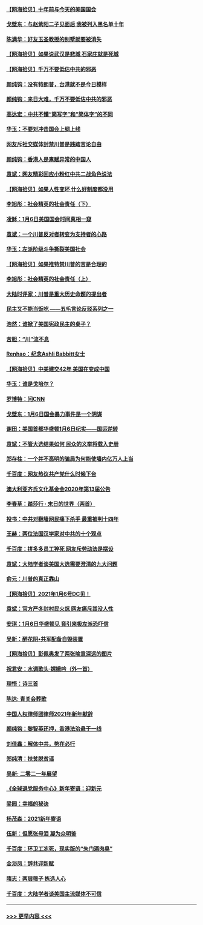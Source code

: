 #### [【网海拾贝】十年前与今天的美国国会](../pages/nsc993/n12696993.md?t=01200701) 
#### [戈壁东：与赵紫阳二子见面后 我被列入黑名单十年](../pages/nsc993/n12696215.md?t=01200701) 
#### [陈满华：好友玉圣教授的别墅就要被消失](../pages/nsc993/n12695411.md?t=01200701) 
#### [【网海拾贝】如果说武汉是悲城 石家庄就是死城](../pages/nsc993/n12694589.md?t=01200701) 
#### [【网海拾贝】千万不要低估中共的邪恶](../pages/nsc993/n12692771.md?t=01200701) 
#### [颜纯钩：没有特朗普，台港就不是今日模样](../pages/nsc993/n12692678.md?t=01200701) 
#### [颜纯钩：来日大难，千万不要低估中共的邪恶](../pages/nsc993/n12692080.md?t=01200701) 
#### [高达宏：中共不懂“简写字”和“简体字”的不同](../pages/nsc993/n12692068.md?t=01200701) 
#### [华玉：不要对冲击国会上纲上线](../pages/nsc993/n12689948.md?t=01200701) 
#### [网友斥社交媒体封禁川普是践踏言论自由](../pages/nsc993/n12687482.md?t=01200701) 
#### [颜纯钩：香港人是禀赋异常的中国人](../pages/nsc993/n12685142.md?t=01200701) 
#### [袁斌：网友精彩回应小粉红中共二战角色说法](../pages/nsc993/n12684994.md?t=01200701) 
#### [【网海拾贝】如果人性变坏 什么好制度都没用](../pages/nsc993/n12683000.md?t=01200701) 
#### [李旭彤：社会精英的社会责任（下）](../pages/nsc993/n12680604.md?t=01200701) 
#### [凌稣：1月6日美国国会时间真相一窥](../pages/nsc993/n12682780.md?t=01200701) 
#### [袁斌：一个川普反对者转变为支持者的心路](../pages/nsc993/n12682700.md?t=01200701) 
#### [华玉：左派阶级斗争撕裂美国社会](../pages/nsc993/n12681226.md?t=01200701) 
#### [【网海拾贝】如果推特禁川普的言是合理的](../pages/nsc993/n12681232.md?t=01200701) 
#### [李旭彤：社会精英的社会责任（上）](../pages/nsc993/n12680501.md?t=01200701) 
#### [大陆时评家：川普是重大历史命题的提出者](../pages/nsc993/n12679904.md?t=01200701) 
#### [民主又不能当饭吃 ——五毛言论反驳系列之一](../pages/nsc993/n12679877.md?t=01200701) 
#### [浩然：谁掀了美国宪政民主的桌子？](../pages/nsc993/n12679850.md?t=01200701) 
#### [苦胆：“川”流不息](../pages/nsc993/n12678388.md?t=01200701) 
#### [Renhao：纪念Ashli Babbitt女士](../pages/nsc993/n12678359.md?t=01200701) 
#### [【网海拾贝】中美建交42年 美国在变成中国](../pages/nsc993/n12678324.md?t=01200701) 
#### [华玉：谁是戈培尔？](../pages/nsc993/n12677515.md?t=01200701) 
#### [罗博特：问CNN](../pages/nsc993/n12677172.md?t=01200701) 
#### [戈壁东：1月6日国会暴力事件是一个阴谋](../pages/nsc993/n12674639.md?t=01200701) 
#### [谢田：美国首都华盛顿1月6日纪实——国运逆转](../pages/nsc993/n12673190.md?t=01200701) 
#### [袁斌：不管大选结果如何 民众的义举将载入史册](../pages/nsc993/n12672787.md?t=01200701) 
#### [郑存柱：一个并不高明的骗局为何能使墙内亿万人上当](../pages/nsc993/n12671449.md?t=01200701) 
#### [千百度：网友热议共产党什么时候下台](../pages/nsc993/n12670442.md?t=01200701) 
#### [澳大利亚齐氏文化基金会2020年第13届公告](../pages/nsc993/n12670273.md?t=01200701) 
#### [李春草：踏莎行 · 末日的世界（两首）](../pages/nsc993/n12670253.md?t=01200701) 
#### [投书：中共对翻墙网民痛下杀手 最重被判十四年](../pages/nsc993/n12670190.md?t=01200701) 
#### [王赫：两位法国汉学家对中共的十个观点](../pages/nsc993/n12669593.md?t=01200701) 
#### [千百度：拼多多员工猝死 网友斥劳动法是摆设](../pages/nsc993/n12668081.md?t=01200701) 
#### [袁斌：大陆学者谈美国大选需要澄清的九大问题](../pages/nsc993/n12668023.md?t=01200701) 
#### [俞元：川普的真正靠山](../pages/nsc993/n12668000.md?t=01200701) 
#### [【网海拾贝】2021年1月6号DC见！](../pages/nsc993/n12664957.md?t=01200701) 
#### [袁斌：官方严冬封村民火炕 网友痛斥其没人性](../pages/nsc993/n12664882.md?t=01200701) 
#### [安琪：1月6日华盛顿见 竟引来极左派恐吓信](../pages/nsc993/n12664831.md?t=01200701) 
#### [吴新：醉花阴•共军配备自毁装置](../pages/nsc993/n12664766.md?t=01200701) 
#### [【网海拾贝】彭佩奥发了两张喻意深远的图片](../pages/nsc993/n12663515.md?t=01200701) 
#### [祝君安：水调歌头·嫦娥吟（外一首）](../pages/nsc993/n12663345.md?t=01200701) 
#### [理悟：诗三首](../pages/nsc993/n12663334.md?t=01200701) 
#### [陈达: 青关会葬歌](../pages/nsc993/n12663305.md?t=01200701) 
#### [中国人权律师团律师2021年新年献辞](../pages/nsc993/n12661792.md?t=01200701) 
#### [颜纯钩：黎智英还押，香港法治悬于一线](../pages/nsc993/n12661371.md?t=01200701) 
#### [刘佳鑫：解体中共，势在必行](../pages/nsc993/n12661335.md?t=01200701) 
#### [郑纯清：扶贫脱贫谣](../pages/nsc993/n12658729.md?t=01200701) 
#### [吴新: 二零二一年展望](../pages/nsc993/n12658664.md?t=01200701) 
#### [《全球退党服务中心》新年寄语：迎新元](../pages/nsc993/n12658408.md?t=01200701) 
#### [梁园：幸福的秘诀](../pages/nsc993/n12658061.md?t=01200701) 
#### [杨茂森：2021新年寄语](../pages/nsc993/n12658128.md?t=01200701) 
#### [伍新：但愿张母泪 凝为众明鉴](../pages/nsc993/n12656861.md?t=01200701) 
#### [千百度：环卫工冻死，现实版的“朱门酒肉臭”](../pages/nsc993/n12655588.md?t=01200701) 
#### [金浴凤：辞共迎新赋](../pages/nsc993/n12653369.md?t=01200701) 
#### [隋志：两层筛子 拣选人心](../pages/nsc993/n12653341.md?t=01200701) 
#### [千百度：大陆学者谈美国主流媒体不可信](../pages/nsc993/n12651269.md?t=01200701) 

----
#### [ >>> 更早内容 <<< ](../indexes/nsc993-earlier.md)
